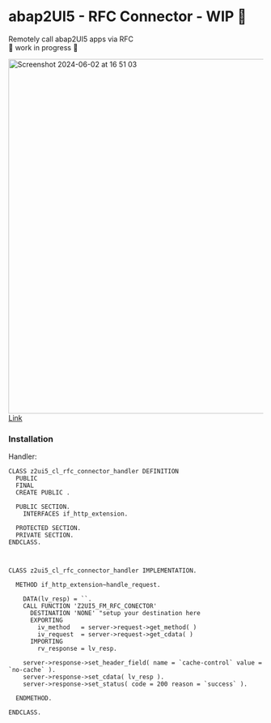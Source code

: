 # abap2UI5 - RFC Connector - WIP  🚧
Remotely call abap2UI5 apps via RFC <br>
🚧 work in progress 🚧

<img width="700" alt="Screenshot 2024-06-02 at 16 51 03" src="https://github.com/abap2UI5/abap2UI5-connector_rfc/assets/102328295/d0858b8a-9358-457e-a6c9-a68f6dc227f6"><br>
[Link](https://excalidraw.com/#json=FZbOicm3gdvuq1dNcsSwK,m1I-zU-uLWcL3gERqE3e6w)


### Installation
Handler:
```abap
CLASS z2ui5_cl_rfc_connector_handler DEFINITION
  PUBLIC
  FINAL
  CREATE PUBLIC .

  PUBLIC SECTION.
    INTERFACES if_http_extension.

  PROTECTED SECTION.
  PRIVATE SECTION.
ENDCLASS.



CLASS z2ui5_cl_rfc_connector_handler IMPLEMENTATION.

  METHOD if_http_extension~handle_request.

    DATA(lv_resp) = ``.
    CALL FUNCTION 'Z2UI5_FM_RFC_CONECTOR'
      DESTINATION 'NONE' "setup your destination here
      EXPORTING
        iv_method   = server->request->get_method( )
        iv_request  = server->request->get_cdata( )
      IMPORTING
        rv_response = lv_resp.

    server->response->set_header_field( name = `cache-control` value = `no-cache` ).
    server->response->set_cdata( lv_resp ).
    server->response->set_status( code = 200 reason = `success` ).

  ENDMETHOD.

ENDCLASS.
```
